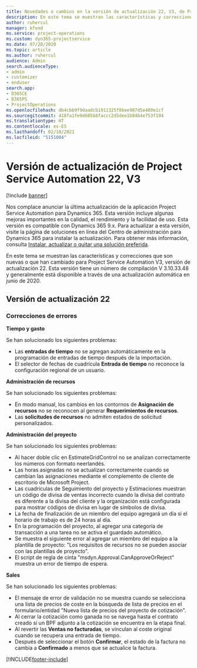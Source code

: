 ```yaml
---
title: Novedades o cambios en la versión de actualización 22, V3, de Project Service Automation
description: En este tema se muestran las características y correcciones que están disponibles en la versión de actualización 22, V3, de Project Service Automation.
author: ruhercul
manager: kfend
ms.service: project-operations
ms.custom: dyn365-projectservice
ms.date: 07/28/2020
ms.topic: article
ms.author: ruhercul
audience: Admin
search.audienceType:
- admin
- customizer
- enduser
search.app:
- D365CE
- D365PS
- ProjectOperations
ms.openlocfilehash: db4cbb9f9daadcb1911325f8bee987d5e480e1cf
ms.sourcegitcommit: 418fa1fe9d605b8faccc2d5dee1b04b4e753f194
ms.translationtype: HT
ms.contentlocale: es-ES
ms.lasthandoff: 02/10/2021
ms.locfileid: "5151004"
---
```

# <a name="project-service-automation-update-release-22-v3"></a>Versión de actualización de Project Service Automation 22, V3

[!include [banner](../includes/psa-now-project-operations.md)]

Nos complace anunciar la última actualización de la aplicación Project Service Automation para Dynamics 365. Esta versión incluye algunas mejoras importantes en la calidad, el rendimiento y la facilidad de uso. Esta versión es compatible con Dynamics 365 9.x. Para actualizar a esta versión, visite la página de soluciones en línea del Centro de administración para Dynamics 365 para instalar la actualización. Para obtener más información, consulta [Instalar, actualizar o quitar una solución preferida](https://docs.microsoft.com/power-platform/admin/install-remove-preferred-solution).

En este tema se muestran las características y correcciones que son nuevas o que han cambiado para Project Service Automation V3, versión de actualización 22. Esta versión tiene un número de compilación V 3.10.33.48 y generalmente está disponible a través de una actualización automática en junio de 2020.

## <a name="update-release-22"></a>Versión de actualización 22

### <a name="bug-fixes"></a>Correcciones de errores



**Tiempo y gasto**

Se han solucionado los siguientes problemas:

- Las **entradas de tiempo** no se agregan automáticamente en la programación de entradas de tiempo después de la importación.
- El selector de fechas de cuadrícula **Entrada de tiempo** no reconoce la configuración regional de un usuario.

**Administración de recursos**

Se han solucionado los siguientes problemas:

- En modo manual, los cambios en los contornos de **Asignación de recursos** no se reconocen al generar **Requerimientos de recursos**.
- Las **solicitudes de recursos** no admiten estados de solicitud personalizados.

**Administración del proyecto**

Se han solucionado los siguientes problemas:

- Al hacer doble clic en EstimateGridControl no se analizan correctamente los números con formato neerlandés.
- Las horas asignadas no se actualizan correctamente cuando se cambian las asignaciones mediante el complemento de cliente de escritorio de Microsoft Project.
- Las cuadrículas de Seguimiento del proyecto y Estimaciones muestran un código de divisa de ventas incorrecto cuando la divisa del contrato es diferente a la divisa del cliente y la organización está configurada para mostrar códigos de divisa en lugar de símbolos de divisa.
- La fecha de finalización de un miembro del equipo agregará un día si el horario de trabajo es de 24 horas al día.
- En la programación del proyecto, al agregar una categoría de transacción a una tarea no se activa el guardado automático.
- Se muestra el siguiente error al agregar un miembro del equipo a la plantilla de proyecto: "Los requisitos de recursos no se pueden asociar con las plantillas de proyecto". 
- El script de regla de cinta "msdyn.Approval.CanApproveOrReject" muestra un error de tiempo de espera.

**Sales**

Se han solucionado los siguientes problemas:

- El mensaje de error de validación no se muestra cuando se selecciona una lista de precios de coste en la búsqueda de lista de precios en el formulario/entidad "Nueva lista de precios del proyecto de cotización".
- Al cerrar la cotización como ganada no se navega hasta el contrato creado si un BPF adjunto a la cotización se encuentra en la etapa final.
- Al revertir las **Ventas no facturadas**, se vinculan al coste original cuando se recupera una entrada de tiempo.
- Después de seleccionar el botón **Confirmar**, el estado de la factura no cambia a **Confirmado** a menos que se actualice la factura.


[!INCLUDE[footer-include](../includes/footer-banner.md)]